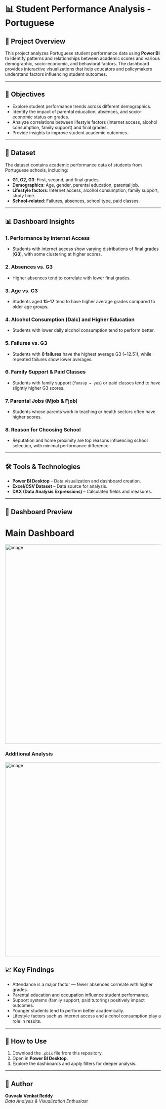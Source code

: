 # 📊 Student Performance Analysis - Portuguese

## 📝 Project Overview
This project analyzes Portuguese student performance data using **Power BI** to identify patterns and relationships between academic scores and various demographic, socio-economic, and behavioral factors. The dashboard provides interactive visualizations that help educators and policymakers understand factors influencing student outcomes.

---

## 🎯 Objectives
- Explore student performance trends across different demographics.
- Identify the impact of parental education, absences, and socio-economic status on grades.
- Analyze correlations between lifestyle factors (internet access, alcohol consumption, family support) and final grades.
- Provide insights to improve student academic outcomes.

---

## 📂 Dataset
The dataset contains academic performance data of students from Portuguese schools, including:
- **G1, G2, G3**: First, second, and final grades.
- **Demographics**: Age, gender, parental education, parental job.
- **Lifestyle factors**: Internet access, alcohol consumption, family support, study time.
- **School-related**: Failures, absences, school type, paid classes.

---

## 📊 Dashboard Insights
### 1. **Performance by Internet Access**
- Students with internet access show varying distributions of final grades (**G3**), with some clustering at higher scores.

### 2. **Absences vs. G3**
- Higher absences tend to correlate with lower final grades.

### 3. **Age vs. G3**
- Students aged **15-17** tend to have higher average grades compared to older age groups.

### 4. **Alcohol Consumption (Dalc) and Higher Education**
- Students with lower daily alcohol consumption tend to perform better.

### 5. **Failures vs. G3**
- Students with **0 failures** have the highest average G3 (~12.51), while repeated failures show lower averages.

### 6. **Family Support & Paid Classes**
- Students with family support (`famsup = yes`) or paid classes tend to have slightly higher G3 scores.

### 7. **Parental Jobs (Mjob & Fjob)**
- Students whose parents work in teaching or health sectors often have higher scores.

### 8. **Reason for Choosing School**
- Reputation and home proximity are top reasons influencing school selection, with minimal performance difference.

---

## 🛠 Tools & Technologies
- **Power BI Desktop** – Data visualization and dashboard creation.
- **Excel/CSV Dataset** – Data source for analysis.
- **DAX (Data Analysis Expressions)** – Calculated fields and measures.

---

## 📸 Dashboard Preview

# Main Dashboard  
<img width="1137" height="645" alt="image" src="https://github.com/user-attachments/assets/9d3b3146-f539-4e15-ae80-c94497165de1" />



### Additional Analysis  
<img width="1140" height="627" alt="image" src="https://github.com/user-attachments/assets/430d2484-6ada-41e8-a4ac-eec56514f932" />

## 📈 Key Findings
- Attendance is a major factor — fewer absences correlate with higher grades.
- Parental education and occupation influence student performance.
- Support systems (family support, paid tutoring) positively impact outcomes.
- Younger students tend to perform better academically.
- Lifestyle factors such as internet access and alcohol consumption play a role in results.

---

## 🚀 How to Use
1. Download the `.pbix` file from this repository.
2. Open in **Power BI Desktop**.
3. Explore the dashboards and apply filters for deeper analysis.

---

## 📌 Author
**Guvvala Venkat Reddy**  
*Data Analysis & Visualization Enthusiast*  
